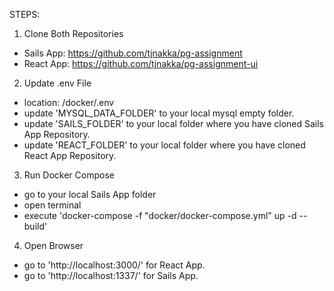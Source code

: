 STEPS:
1. Clone Both Repositories
  - Sails App: https://github.com/tjnakka/pg-assignment
  - React App: https://github.com/tjnakka/pg-assignment-ui

2. Update .env File
  - location: <path-to-sails-app>/docker/.env
  - update 'MYSQL_DATA_FOLDER' to your local mysql empty folder.
  - update 'SAILS_FOLDER' to your local folder where you have cloned Sails App Repository.
  - update 'REACT_FOLDER' to your local folder where you have cloned React App Repository.

3. Run Docker Compose
  - go to your local Sails App folder
  - open terminal
  - execute 'docker-compose -f "docker/docker-compose.yml" up -d --build'

4. Open Browser
  - go to 'http://localhost:3000/' for React App.
  - go to 'http://localhost:1337/' for Sails App.